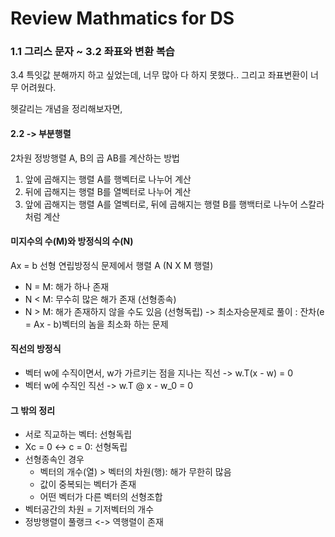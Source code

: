 # Review Mathmatics for DS

### 1.1 그리스 문자 ~ 3.2 좌표와 변환 복습
3.4 특잇값 분해까지 하고 싶었는데, 너무 많아 다 하지 못했다..
그리고 좌표변환이 너무 어려웠다.


헷갈리는 개념을 정리해보자면, 

#### 2.2 -> 부분행렬
2차원 정방행렬 A, B의 곱 AB를 계산하는 방법
1. 앞에 곱해지는 행렬 A를 행벡터로 나누어 계산
2. 뒤에 곱해지는 행렬 B를 열벡터로 나누어 계산
3. 앞에 곱해지는 행렬 A를 열벡터로, 뒤에 곱해지는 행렬 B를 행백터로 나누어 스칼라처럼 계산

#### 미지수의 수(M)와 방정식의 수(N)
Ax = b 선형 연립방정식 문제에서 행렬 A (N X M 행렬)
- N = M: 해가 하나 존재
- N < M: 무수히 많은 해가 존재 (선형종속)
- N > M: 해가 존재하지 않을 수도 있음 (선형독립)
	-> 최소자승문제로 풀이
		: 잔차(e = Ax - b)벡터의 놈을 최소화 하는 문제

#### 직선의 방정식
- 벡터 w에  수직이면서, w가 가르키는 점을 지나는 직선
	-> w.T(x - w) = 0
- 벡터 w에 수직인 직선
	-> w.T @ x - w_0 = 0

#### 그 밖의 정리
- 서로 직교하는 벡터: 선형독립
- Xc = 0 <-> c = 0: 선형독립
- 선형종속인 경우
	- 벡터의 개수(열) > 벡터의 차원(행): 해가 무한히 많음
	- 값이 중복되는 벡터가 존재
	- 어떤 벡터가 다른 벡터의 선형조합
- 벡터공간의 차원 = 기저벡터의 개수
- 정방행렬이 풀랭크 <-> 역행렬이 존재
